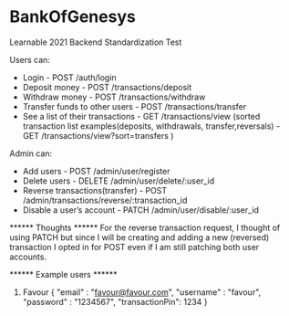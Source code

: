 # BankOfGenesys
Learnable 2021 Backend Standardization Test

Users can:
- Login - POST /auth/login
- Deposit money - POST /transactions/deposit
- Withdraw money - POST /transactions/withdraw
- Transfer funds to other users - POST /transactions/transfer
- See a list of their transactions - GET /transactions/view
  (sorted transaction list examples(deposits, withdrawals, transfer,reversals) - GET /transactions/view?sort=transfers )


Admin can:
- Add users - POST /admin/user/register
- Delete users - DELETE /admin/user/delete/:user_id
- Reverse transactions(transfer) - POST /admin/transactions/reverse/:transaction_id
- Disable a user’s account - PATCH /admin/user/disable/:user_id

****** Thoughts ******
For the reverse transaction request, I thought of using PATCH but since I will be creating
and adding a new (reversed) transaction I opted in for POST even if I am still patching both user accounts.

****** Example users ******
1. Favour
{
    "email" : "favour@favour.com",
    "username" : "favour",
    "password" : "1234567",
    "transactionPin": 1234
}
